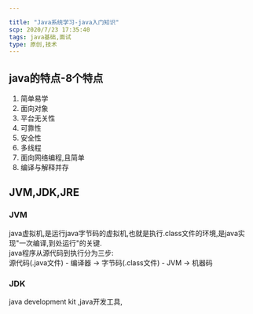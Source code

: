 ```yaml
---

title: "Java系统学习-java入门知识"
scp: 2020/7/23 17:35:40
tags: java基础,面试  
type: 原创,技术
---
```


<!-- 第一遍总结,先把自己会,能掌握的记录 -->


## java的特点-8个特点

1. 简单易学
2. 面向对象
3. 平台无关性
4. 可靠性
5. 安全性
6. 多线程
7. 面向网络编程,且简单
8. 编译与解释并存

## JVM,JDK,JRE

### JVM
java虚拟机,是运行java字节码的虚拟机,也就是执行.class文件的环境,是java实现"一次编译,到处运行"的关键.  
java程序从源代码到执行分为三步:  
源代码(.java文件) - 编译器 -> 字节码(.class文件) - JVM -> 机器码  

### JDK

java development kit ,java开发工具,